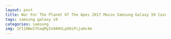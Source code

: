 ```yaml
---
layout: post
title: War For The Planet Of The Apes 2017 Movie Samsung Galaxy S9 Case
tags: samsung galaxy s9
categories: samsung
img: 1F110WwIYhaqMy2o9AHVLpXHiPcjaHc4m
---
```

